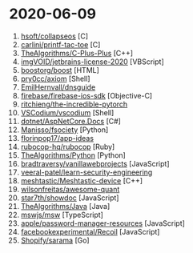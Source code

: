 # 2020-06-09

1. [hsoft/collapseos](https://github.com/hsoft/collapseos "Bootstrap post-collapse technology") [C]
2. [carlini/printf-tac-toe](https://github.com/carlini/printf-tac-toe "tic-tac-toe in a single call to printf") [C]
3. [TheAlgorithms/C-Plus-Plus](https://github.com/TheAlgorithms/C-Plus-Plus "All Algorithms implemented in C++") [C++]
4. [imgVOID/jetbrains-license-2020](https://github.com/imgVOID/jetbrains-license-2020 "JetBrains license servers 2020-2021 IntelliJ WebStorm PyCharm PhpStorm 05 May 2020 works; yo ho ho from Ukraine!") [VBScript]
5. [boostorg/boost](https://github.com/boostorg/boost "Super-project for modularized Boost") [HTML]
6. [pry0cc/axiom](https://github.com/pry0cc/axiom "A dynamic infrastructure toolkit for red teamers and bug bounty hunters!") [Shell]
7. [EmilHernvall/dnsguide](https://github.com/EmilHernvall/dnsguide "A guide to writing a DNS Server from scratch in Rust") 
8. [firebase/firebase-ios-sdk](https://github.com/firebase/firebase-ios-sdk "Firebase iOS SDK") [Objective-C]
9. [ritchieng/the-incredible-pytorch](https://github.com/ritchieng/the-incredible-pytorch "The Incredible PyTorch: a curated list of tutorials, papers, projects, communities and more relating to PyTorch.") 
10. [VSCodium/vscodium](https://github.com/VSCodium/vscodium "binary releases of VS Code without MS branding/telemetry/licensing") [Shell]
11. [dotnet/AspNetCore.Docs](https://github.com/dotnet/AspNetCore.Docs "Documentation for ASP.NET Core") [C#]
12. [Manisso/fsociety](https://github.com/Manisso/fsociety "fsociety Hacking Tools Pack – A Penetration Testing Framework") [Python]
13. [florinpop17/app-ideas](https://github.com/florinpop17/app-ideas "A Collection of application ideas which can be used to improve your coding skills.") 
14. [rubocop-hq/rubocop](https://github.com/rubocop-hq/rubocop "A Ruby static code analyzer and formatter, based on the community Ruby style guide.") [Ruby]
15. [TheAlgorithms/Python](https://github.com/TheAlgorithms/Python "All Algorithms implemented in Python") [Python]
16. [bradtraversy/vanillawebprojects](https://github.com/bradtraversy/vanillawebprojects "Mini projects built with HTML5, CSS & JavaScript. No frameworks or libraries") [JavaScript]
17. [veeral-patel/learn-security-engineering](https://github.com/veeral-patel/learn-security-engineering "How I'm learning to build secure systems") 
18. [meshtastic/Meshtastic-device](https://github.com/meshtastic/Meshtastic-device "Device code for the Meshtastic ski/hike/fly/customizable open GPS radio") [C++]
19. [wilsonfreitas/awesome-quant](https://github.com/wilsonfreitas/awesome-quant "A curated list of insanely awesome libraries, packages and resources for Quants (Quantitative Finance)") 
20. [star7th/showdoc](https://github.com/star7th/showdoc "ShowDoc is a tool greatly applicable for an IT team to share documents online一个非常适合IT团队的在线API文档、技术文档工具") [JavaScript]
21. [TheAlgorithms/Java](https://github.com/TheAlgorithms/Java "All Algorithms implemented in Java") [Java]
22. [mswjs/msw](https://github.com/mswjs/msw "Seamless REST/GraphQL API mocking library for browser and Node.") [TypeScript]
23. [apple/password-manager-resources](https://github.com/apple/password-manager-resources "A place for creators and users of password managers to collaborate on resources to make password management better.") [JavaScript]
24. [facebookexperimental/Recoil](https://github.com/facebookexperimental/Recoil "Recoil is an experimental state management library for React apps. It provides several capabilities that are difficult to achieve with React alone, while being compatible with the newest features of React.") [JavaScript]
25. [Shopify/sarama](https://github.com/Shopify/sarama "Sarama is a Go library for Apache Kafka 0.8, and up.") [Go]
